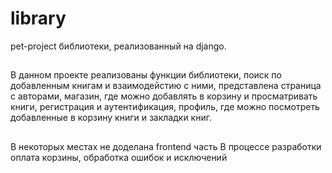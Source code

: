 # library
pet-project библиотеки, реализованный на django.

##
В данном проекте реализованы функции библиотеки, поиск по добавленным книгам и взаимодейстию с ними, представлена страница с авторами, магазин, где можно добавлять в корзину и просматривать книги, регистрация и аутентификация, профиль, где можно посмотреть добавленные в корзину книги и закладки книг.

##
В некоторых местах не доделана frontend часть
В процессе разработки оплата корзины, обработка ошибок и исключений
